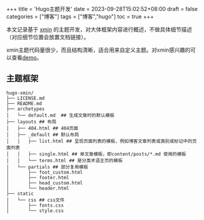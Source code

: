 +++
title = 'Hugo主题开发'
date = 2023-09-28T15:02:52+08:00
draft = false
categories = ["博客"]
tags = ["博客","hugo"]
toc = true
+++

本文记录基于 [xmin](https://github.com/yihui/hugo-xmin) 的主题开发，对大体框架内容进行概述，不做具体细节描述（对应细节位置会放置文档链接）。

xmin主题代码量很少，而且结构清晰，适合用来自定义主题。对xmin感兴趣的可以查看[demo](https://xmin.yihui.org)。

## 主题框架

```text
hugo-xmin/
├── LICENSE.md
├── README.md
├── archetypes
│   └── default.md  ## 生成文章时的默认模板
├── layouts ## 布局
│   ├── 404.html ## 404页面
│   ├── _default ## 默认布局
│   │   ├── list.html ## 呈现页面列表的模板，例如博客文章列表或类别或标记中的页面列表
│   │   ├── single.html ## 单文章模板，即content/posts/*.md 使用的模板
│   │   └── terms.html ## 是分类术语主页的模板
│   └── partials ## 部分复用模板
│       ├── foot_custom.html
│       ├── footer.html
│       ├── head_custom.html
│       └── header.html
├── static
│   └── css ## css文件
│       ├── fonts.css
│       └── style.css
```

